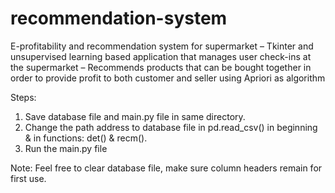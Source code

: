# recommendation-system
E-profitability and recommendation system for supermarket
–	Tkinter and unsupervised learning based application that manages user check-ins at the supermarket
–	Recommends products that can be bought together in order to provide profit to both customer and seller using Apriori as algorithm 

Steps:
1. Save database file and main.py file in same directory. 
2. Change the path address to database file in pd.read_csv() in beginning & in functions: det() & recm().
3. Run the main.py file 

Note: Feel free to clear database file, make sure column headers remain for first use.
